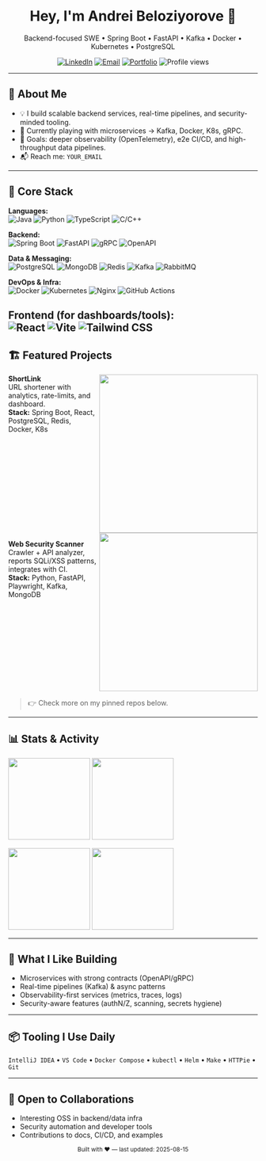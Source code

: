 <!-- Profile Header -->
<h1 align="center">Hey, I'm Andrei Beloziyorove 👋</h1>
<p align="center">
  Backend-focused SWE • Spring Boot • FastAPI • Kafka • Docker • Kubernetes • PostgreSQL
</p>

<p align="center">
  <a href="https://www.linkedin.com/in/YOUR_LINKEDIN/"><img alt="LinkedIn" src="https://img.shields.io/badge/-LinkedIn-0A66C2?logo=linkedin&logoColor=white"></a>
  <a href="mailto:YOUR_EMAIL"><img alt="Email" src="https://img.shields.io/badge/-Email-D14836?logo=gmail&logoColor=white"></a>
  <a href="https://YOUR_PORTFOLIO_URL"><img alt="Portfolio" src="https://img.shields.io/badge/-Portfolio-1F2937?logo=vercel&logoColor=white"></a>
  <img alt="Profile views" src="https://komarev.com/ghpvc/?username=YOUR_USERNAME&style=flat&color=blue">
</p>

---

## 🚀 About Me
- 💡 I build scalable backend services, real-time pipelines, and security-minded tooling.  
- 🧰 Currently playing with microservices → Kafka, Docker, K8s, gRPC.  
- 🎯 Goals: deeper observability (OpenTelemetry), e2e CI/CD, and high-throughput data pipelines.  
- 📬 Reach me: `YOUR_EMAIL`

---

## 🧱 Core Stack
<!-- Badges: swap / add as needed -->
**Languages:**  
![Java](https://img.shields.io/badge/Java-ED8B00?logo=openjdk&logoColor=white)
![Python](https://img.shields.io/badge/Python-3776AB?logo=python&logoColor=white)
![TypeScript](https://img.shields.io/badge/TypeScript-3178C6?logo=typescript&logoColor=white)
![C/C++](https://img.shields.io/badge/C/C++-00599C?logo=c&logoColor=white)

**Backend:**  
![Spring Boot](https://img.shields.io/badge/Spring%20Boot-6DB33F?logo=springboot&logoColor=white)
![FastAPI](https://img.shields.io/badge/FastAPI-009688?logo=fastapi&logoColor=white)
![gRPC](https://img.shields.io/badge/gRPC-1c9?logo=google&logoColor=white)
![OpenAPI](https://img.shields.io/badge/OpenAPI-6BA539?logo=openapiinitiative&logoColor=white)

**Data & Messaging:**  
![PostgreSQL](https://img.shields.io/badge/PostgreSQL-4169E1?logo=postgresql&logoColor=white)
![MongoDB](https://img.shields.io/badge/MongoDB-47A248?logo=mongodb&logoColor=white)
![Redis](https://img.shields.io/badge/Redis-DC382D?logo=redis&logoColor=white)
![Kafka](https://img.shields.io/badge/Apache%20Kafka-231F20?logo=apachekafka&logoColor=white)
![RabbitMQ](https://img.shields.io/badge/RabbitMQ-FF6600?logo=rabbitmq&logoColor=white)

**DevOps & Infra:**  
![Docker](https://img.shields.io/badge/Docker-2496ED?logo=docker&logoColor=white)
![Kubernetes](https://img.shields.io/badge/Kubernetes-326CE5?logo=kubernetes&logoColor=white)
![Nginx](https://img.shields.io/badge/Nginx-009639?logo=nginx&logoColor=white)
![GitHub Actions](https://img.shields.io/badge/GitHub%20Actions-2088FF?logo=githubactions&logoColor=white)

**Frontend (for dashboards/tools):**  
![React](https://img.shields.io/badge/React-20232A?logo=react&logoColor=61DAFB)
![Vite](https://img.shields.io/badge/Vite-646CFF?logo=vite&logoColor=white)
![Tailwind CSS](https://img.shields.io/badge/Tailwind-38B2AC?logo=tailwindcss&logoColor=white)
---

## 🏗️ Featured Projects
<!-- Update repo names and descriptions -->
<a href="https://github.com/YOUR_USERNAME/shortlink">
  <img align="right" width="320" src="https://github-readme-stats.vercel.app/api/pin/?username=YOUR_USERNAME&repo=shortlink&theme=tokyonight&hide_border=true" />
</a>

**ShortLink**  
URL shortener with analytics, rate-limits, and dashboard.  
**Stack:** Spring Boot, React, PostgreSQL, Redis, Docker, K8s

<br clear="right"/>

<a href="https://github.com/YOUR_USERNAME/security-scanner">
  <img align="right" width="320" src="https://github-readme-stats.vercel.app/api/pin/?username=YOUR_USERNAME&repo=security-scanner&theme=tokyonight&hide_border=true" />
</a>

**Web Security Scanner**  
Crawler + API analyzer, reports SQLi/XSS patterns, integrates with CI.  
**Stack:** Python, FastAPI, Playwright, Kafka, MongoDB

<br clear="right"/>

> 👉 Check more on my pinned repos below.

---

## 📊 Stats & Activity
<p>
  <img height="165" src="https://github-readme-stats.vercel.app/api?username=YOUR_USERNAME&show_icons=true&theme=tokyonight&hide_border=true" />
  <img height="165" src="https://github-readme-stats.vercel.app/api/top-langs/?username=YOUR_USERNAME&layout=compact&theme=tokyonight&hide_border=true" />
</p>

<p>
  <img height="165" src="https://streak-stats.demolab.com?user=YOUR_USERNAME&theme=tokyonight&hide_border=true" />
  <img height="165" src="https://github-readme-activity-graph.vercel.app/graph?username=YOUR_USERNAME&theme=tokyo-night&hide_border=true" />
</p>

---

## 🧪 What I Like Building
- Microservices with strong contracts (OpenAPI/gRPC)
- Real-time pipelines (Kafka) & async patterns
- Observability-first services (metrics, traces, logs)
- Security-aware features (authN/Z, scanning, secrets hygiene)

---

## 📦 Tooling I Use Daily
`IntelliJ IDEA` • `VS Code` • `Docker Compose` • `kubectl` • `Helm` • `Make` • `HTTPie` • `Git`

---

## 🤝 Open to Collaborations
- Interesting OSS in backend/data infra
- Security automation and developer tools
- Contributions to docs, CI/CD, and examples

<!-- Footer -->
<div align="center">
  <sub>Built with ❤️ — last updated: <!-- DATE -->2025-08-15</sub>
</div>
